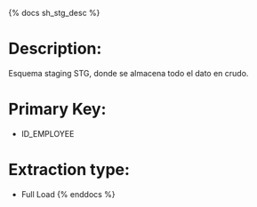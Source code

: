 {% docs sh_stg_desc %}
# Description:
Esquema staging STG, donde se almacena todo el dato en crudo.

# Primary Key:
- ID_EMPLOYEE

# Extraction type:
- Full Load
{% enddocs %}